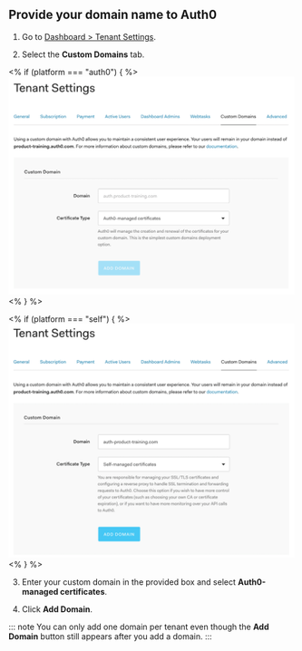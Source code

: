 ## Provide your domain name to Auth0

1. Go to [Dashboard > Tenant Settings](${manage_url}/#/tenant). 

2. Select the **Custom Domains** tab.

  <% if (platform === "auth0") { %>
  ![](/media/articles/custom-domains/custom-domains.png)
  <%  } %>

  <% if (platform === "self") { %>
  ![](/media/articles/custom-domains/custom-domains-self-managed.png)
  <% } %>

3. Enter your custom domain in the provided box and select **Auth0-managed certificates**. 

4. Click **Add Domain**.

  ::: note
  You can only add one domain per tenant even though the **Add Domain** button still appears after you add a domain.
  :::
